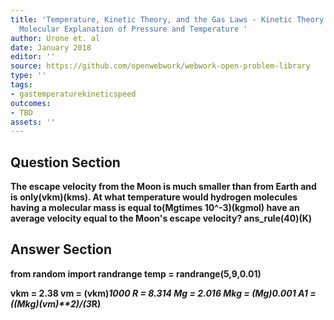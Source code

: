 ```yaml
---
title: 'Temperature, Kinetic Theory, and the Gas Laws - Kinetic Theory: Atomic and
  Molecular Explanation of Pressure and Temperature '
author: Urone et. al
date: January 2018
editor: ''
source: https://github.com/openwebwork/webwork-open-problem-library
type: ''
tags:
- gastemperaturekineticspeed
outcomes:
- TBD
assets: ''
---
```


## Question Section 

<b>
The escape velocity from the Moon is much smaller than from Earth and is only(vkm)(kms). At what temperature would hydrogen molecules having a molecular mass is equal to(Mgtimes 10^-3)(kgmol) have an average velocity equal to the Moon's escape velocity?
ans_rule(40)(K)


## Answer Section

from random import randrange
temp = randrange(5,9,0.01)

vkm = 2.38
vm = (vkm)*1000
R = 8.314
Mg = 2.016
Mkg = (Mg)*0.001
A1 = ((Mkg)*(vm)**2)/(3*R)